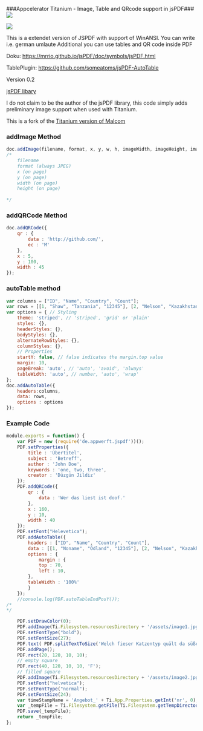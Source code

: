 ###Appcelerator Titanium - Image, Table and QRcode support in jsPDF### ![](https://camo.githubusercontent.com/aab7a80c6cb487e82736414b2d9be1e969a3672e/687474703a2f2f676974742e696f2f62616467652e706e67)


![](http://i.imgur.com/ctaRBc1.png)

This is a extendet version of JSPDF with support of WinANSI. You can write i.e. german umlaute
Additional you can use tables and QR code inside PDF


Doku:
https://mrrio.github.io/jsPDF/doc/symbols/jsPDF.html

TablePlugin:
https://github.com/someatoms/jsPDF-AutoTable


Version 0.2

[jsPDF libary](http://parall.ax/products/jspdf) 

I do not claim to be the author of the jsPDF library, this code simply adds preliminary image support when used with Titanium.

This is a fork of the [Titanium version of Malcom](https://github.com/Core-13/jsPDF-image-support) 


### addImage Method ###

```javascript
doc.addImage(filename, format, x, y, w, h, imageWidth, imageHeight, imageSize);
/*
    filename
    format (always JPEG)
    x (on page)
    y (on page)
    width (on page)
    height (on page)
   
*/

```

### addQRCode Method ###
```javascript
doc.addQRCode({
    qr : {
        data : 'http://github.com/',
        ec : 'M'
    }, 
    x : 5, 
    y : 100, 
    width : 45
});

```

### autoTable method
```javascript
var columns = ["ID", "Name", "Country", "Count"];
var rows = [[1, "Shaw", "Tanzania", "12345"], [2, "Nelson", "Kazakhstan", "345567"], [3, "Garcia", "Madagascar", "8365734"]];
var options = { // Styling
    theme: 'striped', // 'striped', 'grid' or 'plain'
    styles: {},
    headerStyles: {},
    bodyStyles: {},
    alternateRowStyles: {},
    columnStyles: {},
    // Properties
    startY: false, // false indicates the margin.top value
    margin: 10,
    pageBreak: 'auto', // 'auto', 'avoid', 'always'
    tableWidth: 'auto', // number, 'auto', 'wrap'
};
doc.addAutoTable({
    headers:columns,
    data: rows,
    options : options
});

```


### Example Code ###

```javascript
module.exports = function() {
    var PDF = new (require('de.appwerft.jspdf'))();
    PDF.setProperties({
        title : 'Übertitel',
        subject : 'Betreff',
        author : 'John Doe',
        keywords : 'one, two, three',
        creator : 'Düzgün Jildiz'
    });
    PDF.addQRCode({
        qr : {
            data : 'Wer das liest ist doof.'
        },
        x : 160,
        y : 10,
        width : 40
    });
    PDF.setFont("Helevetica");
    PDF.addAutoTable({
        headers : ["ID", "Name", "Country", "Count"],
        data : [[1, "Noname", "Ödland", "12345"], [2, "Nelson", "Kazakhstan", "345567"], [3, "Garcia", "Madagascar", "8365734"]],
        options : {
            margin : {
            top : 70,
            left : 10,
        },
        tableWidth : '100%'
        }
    });
    //console.log(PDF.autoTableEndPosY());
/*
*/

    PDF.setDrawColor(0);
    PDF.addImage(Ti.Filesystem.resourcesDirectory + '/assets/image1.jpg', 'JPEG', 100	, 180, 128, 72);
  	PDF.setFontType("bold");
    PDF.setFontSize(27);
    PDF.text( PDF.splitTextToSize('Welch fieser Katzentyp quält da süße Vögel bloß zum Jux?', 110),10, 190);
    PDF.addPage();
    PDF.rect(20, 120, 10, 10);
    // empty square
    PDF.rect(40, 120, 10, 10, 'F');
    // filled square
    PDF.addImage(Ti.Filesystem.resourcesDirectory + '/assets/image2.jpg', 'JPEG', 70, 10, 100, 120);
    PDF.setFont("helvetica");
    PDF.setFontType("normal");
    PDF.setFontSize(24);
    var timeStampName = 'Angebot_' + Ti.App.Properties.getInt('nr', 0);
    var _tempFile = Ti.Filesystem.getFile(Ti.Filesystem.getTempDirectory(), timeStampName + '.pdf');
    PDF.save(_tempFile);
    return _tempFile;
};


```
